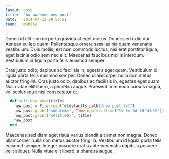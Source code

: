 ```yaml
---
layout: post
title:  "An awesome new post"
date:   2014-04-21 09:50:51
team:   mobile
---
```


Donec id elit non mi porta gravida at eget metus. Donec sed odio dui. Aenean eu leo quam. Pellentesque ornare sem lacinia quam venenatis vestibulum. Duis mollis, est non commodo luctus, nisi erat porttitor ligula, eget lacinia odio sem nec elit. Maecenas faucibus mollis interdum. Vestibulum id ligula porta felis euismod semper.

Cras justo odio, dapibus ac facilisis in, egestas eget quam. Vestibulum id ligula porta felis euismod semper. Donec ullamcorper nulla non metus auctor fringilla. Cras justo odio, dapibus ac facilisis in, egestas eget quam. Nulla vitae elit libero, a pharetra augue. Praesent commodo cursus magna, vel scelerisque nisl consectetur et.

```ruby
  def self.new_post(title)
    new_post = File.read("#{defaults_path}/new_post.txt")
    new_post.gsub!("<#date#>", Time.now.strftime("%Y-%m-%d %H:%M:%S"))
    new_post.gsub!("<#title#>", title)
    new_post
  end
```

Maecenas sed diam eget risus varius blandit sit amet non magna. Donec ullamcorper nulla non metus auctor fringilla. Vestibulum id ligula porta felis euismod semper. Integer posuere erat a ante venenatis dapibus posuere velit aliquet. Nulla vitae elit libero, a pharetra augue.
